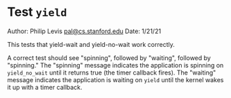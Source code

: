 Test `yield`
====================
Author: Philip Levis <pal@cs.stanford.edu>
Date: 1/21/21

This tests that yield-wait and yield-no-wait work correctly.

A correct test should see "spinning", followed by "waiting",
followed by "spinning." The "spinning" message indicates the 
application is spinning on `yield_no_wait` until it returns true
(the timer callback fires). The "waiting" message indicates the
application is waiting on `yield` until the kernel wakes it up
with a timer callback.

